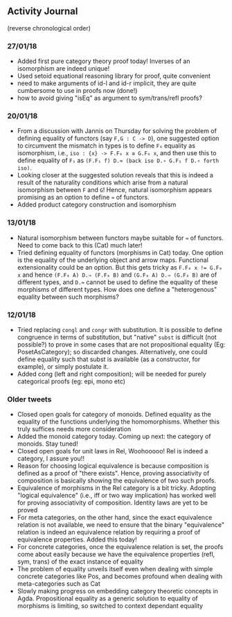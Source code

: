 ## Activity Journal

(reverse chronological order)

### 27/01/18
* Added first pure category theory proof today! Inverses of an isomorphism are indeed unique!
* Used setoid equational reasoning library for proof, quite convenient
* need to make arguments of id-l and id-r implicit, they are quite cumbersome to use in proofs now (done!)
* how to avoid giving "isEq" as argument to sym/trans/refl proofs?

### 20/01/18

* From a discussion with Jannis on Thursday for solving the problem of defining equality of functors (say `F,G : C -> D`), one suggested option to circumvent the mismatch in types is to define `F₀` equality as isomorphism, i.e., `iso : {x} -> F.F₀ x ≅ G.F₀ x`, and then use this to define equality of `F₁` as `(F.F₁ f) D.≈ (back iso D.∘ G.F₁ f D.∘ forth iso)`. 
* Looking closer at the suggested solution reveals that this is indeed a result of the naturality conditions which arise from a natural isomorphism between `F` and `G`! Hence, natural isomorphism appears promising as an option to define `≈` of functors.
* Added product category construction and isomorphism

### 13/01/18

* Natural isomorphism between functors maybe suitable for `≈` of functors. Need to come back to this (Cat) much later!
* Tried defining equality of functors (morphisms in Cat) today. One option is the equality of the underlying object and arrow maps. Functional extensionality could be an option. But this gets tricky as `F.F₀ x != G.F₀ x` and hence `(F.F₀ A) D.⇒ (F.F₀ B)` and `(G.F₀ A) D.⇒ (G.F₀ B)` are of different types, and `D.≈` cannot be used to define the equality of these morphisms of different types. How does one define a "heterogenous" equality between such morphisms?

### 12/01/18
  
* Tried replacing `congl` and `congr` with substitution. It is possible to define congruence in terms of substitution, but "native" `subst` is difficult (not possible?) to prove in some cases that are not propositional equality (Eg: PosetAsCategory); so discarded changes. Alternatively, one could define equality such that subst is available (as a constructor, for example), or simply postulate it.
* Added cong (left and right composition); will be needed for purely categorical proofs (eg: epi, mono etc)

### Older tweets

* Closed open goals for category of monoids. Defined equality as the equality of the functions underlying the homomorphisms. Whether this truly suffices needs more consideration
* Added the monoid category today. Coming up next: the category of monoids. Stay tuned!
* Closed open goals for unit laws in Rel, Woohooooo! Rel is indeed a category, I assure you!!
* Reason for choosing logical equivalence is because composition is defined as a proof of "there exists". Hence, proving associativity of composition is basically showing the equivalence of two such proofs.
* Equivalence of morphisms in the Rel category is a bit tricky. Adopting "logical equivalence" (i.e., iff or two way implication) has worked well for proving associativity of composition. Identity laws are yet to be proved
* For meta categories, on the other hand, since the exact equivalence relation is not available, we need to ensure that the binary "equivalence" relation is indeed an equivalence relation by requiring a proof of equivalence properties. Added this today!
* For concrete categories, once the equivalence relation is set, the proofs come about easily because we have the equivalence properties (refl, sym, trans) of the exact instance of equality
* The problem of equality unveils itself even when dealing with simple concrete categories like Pos, and becomes profound when dealing with meta-categories such as Cat
* Slowly making progress on embedding category theoretic concepts in Agda. Propositional equality as a generic solution to equality of morphisms is limiting, so switched to context dependant equality
